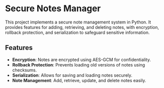 # Secure Notes Manager

This project implements a secure note management system in Python. It provides features for adding, retrieving, and deleting notes, with encryption, rollback protection, and serialization to safeguard sensitive information.

## Features

- **Encryption**: Notes are encrypted using AES-GCM for confidentiality.
- **Rollback Protection**: Prevents loading old versions of notes using checksums.
- **Serialization**: Allows for saving and loading notes securely.
- **Note Management**: Add, retrieve, update, and delete notes easily.